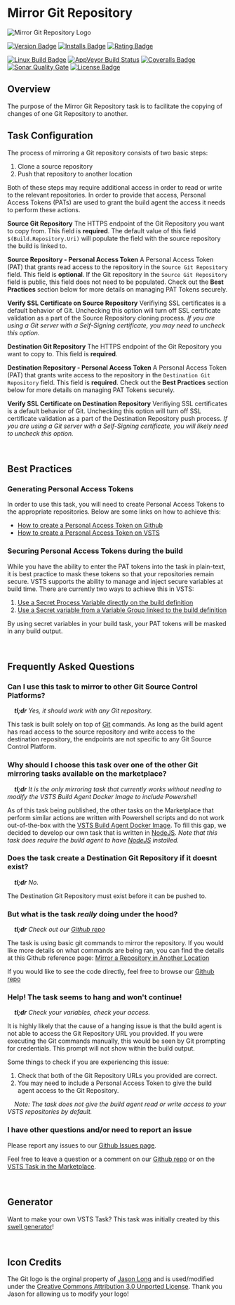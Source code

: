 # Mirror Git Repository

![Mirror Git Repository Logo][logo-image]

[![Version Badge][marketplace-version-badge]][extension-marketplace-url]
[![Installs Badge][marketplace-installs-badge]][extension-marketplace-url]
[![Rating Badge][marketplace-rating-badge]][extension-marketplace-url]

[![Linux Build Badge][travis-ci-build-status-badge]][travis-ci-url]
[![AppVeyor Build Status][appveyor-build-status-badge]][appveyor-url]
[![Coveralls Badge][coveralls-badge]][coveralls-url]
[![Sonar Quality Gate][sonar-quality-gate-badge]][sonar-url]
[![License Badge][license-badge]][repo-url]

## Overview

The purpose of the Mirror Git Repository task is to facilitate the copying of changes of one Git Repository to another.

## Task Configuration

The process of mirroring a Git repository consists of two basic steps:

1. Clone a source repository
2. Push that repository to another location

Both of these steps may require additional access in order to read or write to the relevant repositories. In order to provide that access, Personal Access Tokens (PATs) are used to grant the build agent the access it needs to perform these actions.

**Source Git Repository**
The HTTPS endpoint of the Git Repository you want to copy from. This field is **required**. The default value of this field `$(Build.Repository.Uri)` will populate the field with the source repository the build is linked to.

**Source Repository - Personal Access Token**
A Personal Access Token (PAT) that grants read access to the repository in the `Source Git Repository` field. This field is **optional**. If the Git repository in the `Source Git Repository` field is public, this field does not need to be populated. Check out the **Best Practices** section below for more details on managing PAT Tokens securely.

**Verify SSL Certificate on Source Repository**
Verifiying SSL certificates is a default behavior of Git. Unchecking this option will turn off SSL certificate validation as a part of the Source Repository cloning process. _If you are using a Git server with a Self-Signing certificate, you may need to uncheck this option._

**Destination Git Repository**
The HTTPS endpoint of the Git Repository you want to copy to. This field is **required**.

**Destination Repository - Personal Access Token**
A Personal Access Token (PAT) that grants write access to the repository in the `Destination Git Repository` field. This field is **required**. Check out the **Best Practices** section below for more details on managing PAT Tokens securely.

**Verify SSL Certificate on Destination Repository**
Verifiying SSL certificates is a default behavior of Git. Unchecking this option will turn off SSL certificate validation as a part of the Destination Repository push process. _If you are using a Git server with a Self-Signing certificate, you will likely need to uncheck this option._

<br/>

## Best Practices

### Generating Personal Access Tokens

In order to use this task, you will need to create Personal Access Tokens to the appropriate repositories. Below are some links on how to achieve this:

- [How to create a Personal Access Token on Github][github-pat-token-url]
- [How to create a Personal Access Token on VSTS][vsts-pat-token-url]

### Securing Personal Access Tokens during the build

While you have the ability to enter the PAT tokens into the task in plain-text, it is best practice to mask these tokens so that your repositories remain secure. VSTS supports the ability to manage and inject secure variables at build time. There are currently two ways to achieve this in VSTS:

1. [Use a Secret Process Variable directly on the build definition][vsts-secret-variables]
2. [Use a Secret variable from a Variable Group linked to the build definition][vsts-secret-variable-group]

By using secret variables in your build task, your PAT tokens will be masked in any build output.

<br/>

## Frequently Asked Questions

### Can I use this task to mirror to other Git Source Control Platforms?

&nbsp;&nbsp;&nbsp;&nbsp;_**tl;dr** Yes, it should work with any Git repository._

This task is built solely on top of [Git][git-url] commands. As long as the build agent has read access to the source repository and write access to the destination repository, the endpoints are not specific to any Git Source Control Platform.

### Why should I choose this task over one of the other Git mirroring tasks available on the marketplace?

&nbsp;&nbsp;&nbsp;&nbsp;_**tl;dr** It is the only mirroring task that currently works without needing to modify the VSTS Build Agent Docker Image to include Powershell_

As of this task being published, the other tasks on the Marketplace that perform similar actions are written with Powershell scripts and do not work out-of-the-box with the [VSTS Build Agent Docker Image][docker-vsts-agent-url]. To fill this gap, we decided to develop our own task that is written in [NodeJS][nodejs-url]. *Note that this task does require the build agent to have [NodeJS][nodejs-url] installed.*

### Does the task create a Destination Git Repository if it doesnt exist?

&nbsp;&nbsp;&nbsp;&nbsp;_**tl;dr** No._

The Destination Git Repository must exist before it can be pushed to.

### But what is the task _really_ doing under the hood?

&nbsp;&nbsp;&nbsp;&nbsp;_**tl;dr** Check out our [Github repo][repo-url]_

The task is using basic git commands to mirror the repository. If you would like more details on what commands are being ran, you can find the details at this Github reference page: [Mirror a Repository in Another Location][mirror-instructions-url]

If you would like to see the code directly, feel free to browse our [Github repo][repo-url]

### Help! The task seems to hang and won't continue!

&nbsp;&nbsp;&nbsp;&nbsp;_**tl;dr** Check your variables, check your access._

It is highly likely that the cause of a hanging issue is that the build agent is not able to access the Git Repository URL you provided. If you were executing the Git commands manually, this would be seen by Git prompting for credentials. This prompt will not show within the build output. 

Some things to check if you are experiencing this issue:

1. Check that both of the Git Repository URLs you provided are correct.
2. You may need to include a Personal Access Token to give the build agent access to the Git Repository.

&nbsp;&nbsp;&nbsp;&nbsp;_Note: The task does not give the build agent read or write access to your VSTS repositories by default._

### I have other questions and/or need to report an issue

Please report any issues to our [Github Issues page][repo-issues-url].

Feel free to leave a question or a comment on our [Github repo][repo-url] or on the [VSTS Task in the Marketplace][extension-marketplace-url].

<br/>

## Generator

Want to make your own VSTS Task? This task was initially created by this [swell generator][parent-generator-url]!

<br/>

## Icon Credits

The Git logo is the orginal property of [Jason Long][jason-long-twitter-url] and is used/modified under the [Creative Commons Attribution 3.0 Unported License][cc3-license-url]. Thank you Jason for allowing us to modify your logo!

[cc3-license-url]: https://creativecommons.org/licenses/by/3.0/
[docker-vsts-agent-url]: https://hub.docker.com/r/microsoft/vsts-agent/
[extension-marketplace-url]: https://marketplace.visualstudio.com/items?itemName=swellaby.mirror-git-repository
[github-pat-token-url]: https://help.github.com/articles/creating-a-personal-access-token-for-the-command-line/#creating-a-token
[git-url]: https://git-scm.com/
[jason-long-twitter-url]: https://twitter.com/jasonlong
[license-badge]: https://img.shields.io/github/license/swellaby/vsts-mirror-git-repository.svg?style=flat-square
[logo-image]: https://raw.githubusercontent.com/swellaby/vsts-mirror-git-repository/master/images/extension-icon.png
[marketplace-version-badge]: https://img.shields.io/vscode-marketplace/v/swellaby.mirror-git-repository.svg?style=flat-square
[marketplace-installs-badge]: https://vsmarketplacebadge.apphb.com/installs/swellaby.mirror-git-repository.svg?style=flat-square
[marketplace-rating-badge]: https://img.shields.io/vscode-marketplace/r/swellaby.mirror-git-repository.svg?style=flat-square
[mirror-instructions-url]: https://help.github.com/articles/duplicating-a-repository/#mirroring-a-repository-in-another-location
[nodejs-url]: https://nodejs.org
[parent-generator-url]: https://github.com/swellaby/generator-swell
[repo-issues-url]: https://github.com/swellaby/vsts-mirror-git-repository/issues
[repo-url]: https://github.com/swellaby/vsts-mirror-git-repository
[vsts-pat-token-url]: https://docs.microsoft.com/en-us/vsts/accounts/use-personal-access-tokens-to-authenticate#create-personal-access-tokens-to-authenticate-access
[vsts-secret-variables]: https://docs.microsoft.com/en-us/vsts/build-release/concepts/definitions/build/variables?tabs=batch#secret-variables
[vsts-secret-variable-group]: https://docs.microsoft.com/en-us/vsts/build-release/concepts/library/variable-groups
[travis-ci-build-status-badge]: https://img.shields.io/travis/swellaby/vsts-mirror-git-repository.svg?label=linux%20build&style=flat-square
[travis-ci-url]: https://travis-ci.org/swellaby/vsts-mirror-git-repository
[appveyor-build-status-badge]: https://img.shields.io/appveyor/ci/swellaby/vsts-mirror-git-repository.svg?label=windows%20build&style=flat-square
[appveyor-url]: https://ci.appveyor.com/project/swellaby/vsts-mirror-git-repository
[coveralls-badge]: https://img.shields.io/coveralls/github/swellaby/vsts-mirror-git-repository.svg?style=flat-square
[coveralls-url]: https://coveralls.io/github/swellaby/vsts-mirror-git-repository
[sonar-quality-gate-badge]: https://sonarcloud.io/api/project_badges/measure?project=swellaby%3Avsts-mirror-git-repository&metric=alert_status&style=flat-square
[sonar-url]: https://sonarcloud.io/dashboard?id=swellaby%3Avsts-mirror-git-repository